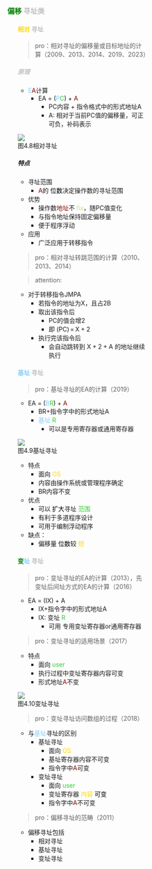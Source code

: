 <div style="float: left; width: 64%; padding: 1%;">

### <span style="color: green;">偏移</span> <span style="color: silver;">寻址类
<ul>

####  <span style="color: Gold;">相对 <span style="color: silver;">寻址
>pro：相对寻址的偏移量或目标地址的计算（2009、2013、2014、2019、2023）  

#####   <span style="color: silver;">原理
- <span style="color: LightSkyBlue;">E</span><span style="color: DarkRed;">A</span>计算
  - EA = (<span style="color: LightSkyBlue;">P</span><span style="color: LimeGreen;">C</span>) + <span style="color: DarkRed;">A</span>
    - PC内容 + 指令格式中的形式地址A
    - A: 相对于当前PC值的偏移量，可正可负，补码表示

![](https://cdn-mineru.openxlab.org.cn/model-mineru/prod/54a79a897f2ebe46f3c3320ba9fc90c8d14eba5a2917c433c88919cf0d1c4e2d.jpg)  
图4.8相对寻址  

##### 特点
- 寻址范围
  - <span style="color: DarkRed;">A</span>的 <span style="color: black;">位数</span>决定操作数的寻址范围
- 优势
  - 操作数<span style="color: DarkRed;">地址</span>不 <span style="color: GreenYellow;">fix</span>，随PC值变化
  - 与指令地址保持固定偏移量
  - 便于程序浮动
- 应用
  - 广泛应用于转移指令
>pro：相对寻址转跳范围的计算（2010、2013、2014）  

>attention: 

- 对于转移指令JMPA
  - 若指令的地址为X，且占2B
  - 取出该指令后
    - PC的值会增2
    - 即 $(\mathrm{PC})\,{=}\,\mathrm{X}+2$
  - 执行完该指令后
    - 会自动跳转到 $\mathrm{X}+2+\mathrm{A}$ 的地址继续执行
#### <span style="color: LightSkyBlue;">基址</span> <span style="color: silver;">寻址
>pro：基址寻址的EA的计算（2019）  

- EA = (<span style="color: LightSkyBlue;">B</span><span style="color: LimeGreen;">R</span>) + <span style="color: DarkRed;">A</span>
  - BR+指令字中的形式地址A
  - <span style="color: LightSkyBlue;">基址</span> <span style="color: LimeGreen;">R</span>
    - 可以是专用寄存器或通用寄存器

![](https://cdn-mineru.openxlab.org.cn/model-mineru/prod/a34564d3543b6f2ccacb8cfb471b140348d32097e27bbf6b321ab8f9a9a2be06.jpg)  
图4.9基址寻址  

- 特点
  - 面向 <span style="color: Gold;">OS</span>
  - 内容由操作系统或管理程序确定
  - BR内容不变
- 优点
  - 可以 <span style="color: black;">扩大</span>寻址 <span style="color: LimeGreen;">范围
  - 有利于多道程序设计
  - 可用于编制浮动程序
- 缺点：
  - 偏移量 <span style="color: black;">位数</span>较 <span style="color: Gold;">短</span>

#### <span style="color: green;">变<span style="color: LightSkyBlue;">址</span> <span style="color: silver;">寻址
>pro：变址寻址的EA的计算（2013），先变址后间址方式的EA的计算（2016）  

- EA = (IX) + A
  - IX+指令字中的形式地址A
  - IX: 变址 <span style="color: LimeGreen;">R</span>
    - 可用 专用变址寄存器or通用寄存器

>pro：变址寻址的适用场景（2017）  

- 特点
  - 面向 <span style="color: LimeGreen;">user</span>
  - 执行过程中变址寄存器内容可变
  - 形式地址<span style="color: DarkRed;">A</span>不变

![](https://cdn-mineru.openxlab.org.cn/model-mineru/prod/9f0e1bf068edf0a515fc2ed92442f6f857a8030bab1164982e17c514ba92116c.jpg)  
图4.10变址寻址  

>pro：变址寻址访问数组的过程（2018）  

- 与<span style="color: LightSkyBlue;">基址</span>寻址的区别
  - 基址寻址
    - 面向 <span style="color: Gold;">OS</span>
    - 基址寄存器内容不可变
    - 指令字中<span style="color: DarkRed;">A</span>可变
  - 变址寻址
    - 面向 <span style="color: LimeGreen;">user</span>
    - 变址寄存器 <span style="color: Gold;">内容</span> <span style="color: black;">可变</span>
    - 指令字中<span style="color: DarkRed;">A</span>不可变

>pro：偏移寻址的范畴（2011）  

- 偏移寻址包括
  - 相对寻址
  - 基址寻址
  - 变址寻址

</ul>
</div>
<div style="float: right; width: 26%; padding: 1%;">

</div>
<div style="clear: both;"></div>
